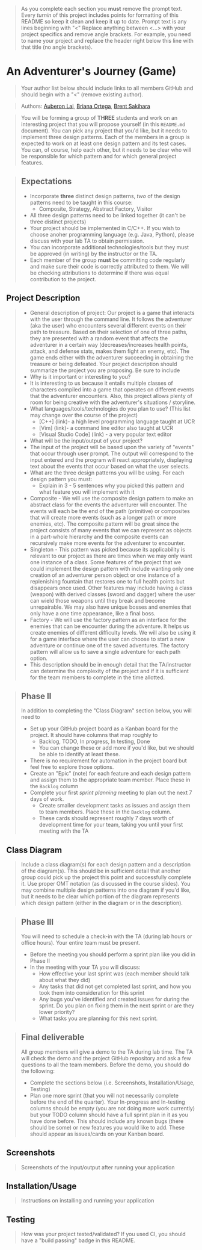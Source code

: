  > As you complete each section you **must** remove the prompt text. Every *turnin* of this project includes points for formatting of this README so keep it clean and keep it up to date. 
 > Prompt text is any lines beginning with "\<"
 > Replace anything between \<...\> with your project specifics and remove angle brackets. For example, you need to name your project and replace the header right below this line with that title (no angle brackets). 
# An Adventurer's Journey (Game)
 > Your author list below should include links to all members GitHub and should begin with a "\<" (remove existing author).
 
 > Authors: [Auberon Lai](https://github.com/alai031),
 [Briana Ortega](https://github.com/briortega),
 [Brent Sakihara](https://github.com/brent-sakihara)
 
 > You will be forming a group of **THREE** students and work on an interesting project that you will propose yourself (in this `README.md` document). You can pick any project that you'd like, but it needs to implement three design patterns. Each of the members in a group is expected to work on at least one design pattern and its test cases. You can, of course, help each other, but it needs to be clear who will be responsible for which pattern and for which general project features.
 
 > ## Expectations
 > * Incorporate **three** distinct design patterns, *two* of the design patterns need to be taught in this course:
 >   * Composite, Strategy, Abstract Factory, Visitor
 > * All three design patterns need to be linked together (it can't be three distinct projects)
 > * Your project should be implemented in C/C++. If you wish to choose anoher programming language (e.g. Java, Python), please discuss with your lab TA to obtain permission.
 > * You can incorporate additional technologies/tools but they must be approved (in writing) by the instructor or the TA.
 > * Each member of the group **must** be committing code regularly and make sure their code is correctly attributed to them. We will be checking attributions to determine if there was equal contribution to the project.

## Project Description
> * General description of project: Our project is a game that interacts with the user through the command line. It follows the adventurer (aka the user) who encounters several different events on their path to treasure. Based on their selection of one of three paths, they are presented with a random event that affects the adventurer in a certain way (decreases/increases health points, attack, and defense stats, makes them fight an enemy, etc). The game ends either with the adventurer succeeding in obtaining the treasure or being defeated.
 > Your project description should summarize the project you are proposing. Be sure to include
 > * Why is it important or interesting to you?
 > * It is interesting to us because it entails multiple classes of characters compiled into a game that operates on different events that the adventurer encounters. Also, this project allows plenty of room for being creative with the adventurer's situations / storyline.
 > * What languages/tools/technologies do you plan to use? (This list may change over the course of the project)
 >   * [C++] (link)- a high level programming language taught at UCR
 >   * [Vim] (link)- a command line editor also taught at UCR
 >   * [Visual Studio Code] (link) - a very popular text editor
 > * What will be the input/output of your project?
 > * The input of the project will be based upon the variety of "events" that occur through user prompt. The output will correspond to the input entered and the program will react appropriately, displaying text about the events that occur based on what the user selects.
 > * What are the three design patterns you will be using. For each design pattern you must:
 >   * Explain in 3 - 5 sentences why you picked this pattern and what feature you will implement with it
 > * Composite - We will use the composite design pattern to make an abstract class for the events the adventurer will encounter. The events will each be the end of the path (primitive) or composites that will create more events (such as a longer path or more enemies, etc). The composite pattern will be great since the project consists of many events that we can represent as objects in a part-whole hierarchy and the composite events can recursively make more events for the adventurer to encounter.
 > * Singleton - This pattern was picked because its applicability is relevant to our project as there are times when we may only want one instance of a class. Some features of the project that we could implement the design pattern with include wanting only one creation of an adventurer person object or one instance of a replenishing fountain that restores one to full health points but disappears once used. Other features may include having a class (weapon) with derived classes (sword and dagger) where the user can wield those weapons until they break and become unrepairable. We may also have unique bosses and enemies that only have a one time appearance, like a final boss.
 > * Factory - We will use the factory pattern as an interface for the enemies that can be encounter during the adventure. It helps us create enemies of different difficulty levels. We will also be using it for a game interface where the user can choose to start a new adventure or continue one of the saved adventures. The factory pattern will allow us to save a single adventure for each path option.
 > * This description should be in enough detail that the TA/instructor can determine the complexity of the project and if it is sufficient for the team members to complete in the time allotted. 

 > ## Phase II
 > In addition to completing the "Class Diagram" section below, you will need to 
 > * Set up your GitHub project board as a Kanban board for the project. It should have columns that map roughly to 
 >   * Backlog, TODO, In progress, In testing, Done
 >   * You can change these or add more if you'd like, but we should be able to identify at least these.
 > * There is no requirement for automation in the project board but feel free to explore those options.
 > * Create an "Epic" (note) for each feature and each design pattern and assign them to the appropriate team member. Place these in the `Backlog` column
 > * Complete your first *sprint planning* meeting to plan out the next 7 days of work.
 >   * Create smaller development tasks as issues and assign them to team members. Place these in the `Backlog` column.
 >   * These cards should represent roughly 7 days worth of development time for your team, taking you until your first meeting with the TA
## Class Diagram
 > Include a class diagram(s) for each design pattern and a description of the diagram(s). This should be in sufficient detail that another group could pick up the project this point and successfully complete it. Use proper OMT notation (as discussed in the course slides). You may combine multiple design patterns into one diagram if you'd like, but it needs to be clear which portion of the diagram represents which design pattern (either in the diagram or in the description). 
 
 > ## Phase III
 > You will need to schedule a check-in with the TA (during lab hours or office hours). Your entire team must be present. 
 > * Before the meeting you should perform a sprint plan like you did in Phase II
 > * In the meeting with your TA you will discuss: 
 >   - How effective your last sprint was (each member should talk about what they did)
 >   - Any tasks that did not get completed last sprint, and how you took them into consideration for this sprint
 >   - Any bugs you've identified and created issues for during the sprint. Do you plan on fixing them in the next sprint or are they lower priority?
 >   - What tasks you are planning for this next sprint.

 > ## Final deliverable
 > All group members will give a demo to the TA during lab time. The TA will check the demo and the project GitHub repository and ask a few questions to all the team members. 
 > Before the demo, you should do the following:
 > * Complete the sections below (i.e. Screenshots, Installation/Usage, Testing)
 > * Plan one more sprint (that you will not necessarily complete before the end of the quarter). Your In-progress and In-testing columns should be empty (you are not doing more work currently) but your TODO column should have a full sprint plan in it as you have done before. This should include any known bugs (there should be some) or new features you would like to add. These should appear as issues/cards on your Kanban board. 
 ## Screenshots
 > Screenshots of the input/output after running your application
 ## Installation/Usage
 > Instructions on installing and running your application
 ## Testing
 > How was your project tested/validated? If you used CI, you should have a "build passing" badge in this README.
 

